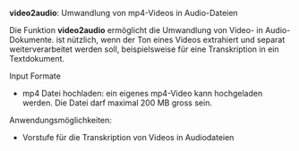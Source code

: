 **video2audio**: Umwandlung von mp4-Videos in Audio-Dateien

Die Funktion **video2audio** ermöglicht die Umwandlung von Video- in Audio-Dokumente. ist nützlich, wenn der Ton eines Videos extrahiert und separat weiterverarbeitet werden soll, beispielsweise für eine Transkription in ein Textdokument. 

Input Formate
- mp4 Datei hochladen: ein eigenes mp4-Video kann hochgeladen werden. Die Datei darf maximal 200 MB gross sein.

Anwendungsmöglichkeiten:
- Vorstufe für die Transkription von Videos in Audiodateien
